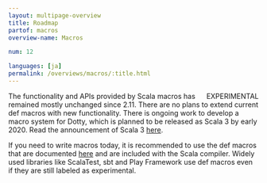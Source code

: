 ```yaml
---
layout: multipage-overview
title: Roadmap
partof: macros
overview-name: Macros

num: 12

languages: [ja]
permalink: /overviews/macros/:title.html
---
```


<span class="tag" style="float: right;">EXPERIMENTAL</span>

The functionality and APIs provided by Scala macros has remained mostly
unchanged since 2.11. There are no plans to extend current def macros with new
functionality. There is ongoing work to develop a macro system for Dotty, which
is planned to be released as Scala 3 by early 2020. Read the announcement of
Scala 3 [here](https://www.scala-lang.org/blog/2018/04/19/scala-3.html).

If you need to write macros today, it is recommended to use the def macros that
are documented
[here](https://docs.scala-lang.org/overviews/macros/overview.html) and are
included with the Scala compiler. Widely used libraries like ScalaTest, sbt and
Play Framework use def macros even if they are still labeled as experimental.
